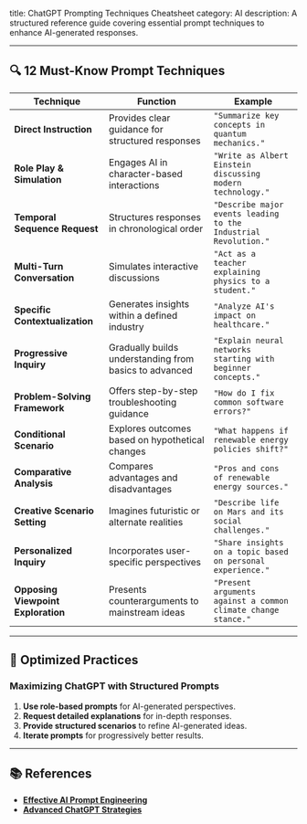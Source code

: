 title: ChatGPT Prompting Techniques Cheatsheet
category: AI
description: A structured reference guide covering essential prompt techniques to enhance AI-generated responses.

---

## 🔍 **12 Must-Know Prompt Techniques**

| Technique                                | Function                                               | Example                                                           |
| ---------------------------------------- | ------------------------------------------------------ | ----------------------------------------------------------------- |
| **Direct Instruction**             | Provides clear guidance for structured responses       | `"Summarize key concepts in quantum mechanics."`                |
| **Role Play & Simulation**         | Engages AI in character-based interactions             | `"Write as Albert Einstein discussing modern technology."`      |
| **Temporal Sequence Request**      | Structures responses in chronological order            | `"Describe major events leading to the Industrial Revolution."` |
| **Multi-Turn Conversation**        | Simulates interactive discussions                      | `"Act as a teacher explaining physics to a student."`           |
| **Specific Contextualization**     | Generates insights within a defined industry           | `"Analyze AI's impact on healthcare."`                          |
| **Progressive Inquiry**            | Gradually builds understanding from basics to advanced | `"Explain neural networks starting with beginner concepts."`    |
| **Problem-Solving Framework**      | Offers step-by-step troubleshooting guidance           | `"How do I fix common software errors?"`                        |
| **Conditional Scenario**           | Explores outcomes based on hypothetical changes        | `"What happens if renewable energy policies shift?"`            |
| **Comparative Analysis**           | Compares advantages and disadvantages                  | `"Pros and cons of renewable energy sources."`                  |
| **Creative Scenario Setting**      | Imagines futuristic or alternate realities             | `"Describe life on Mars and its social challenges."`            |
| **Personalized Inquiry**           | Incorporates user-specific perspectives                | `"Share insights on a topic based on personal experience."`     |
| **Opposing Viewpoint Exploration** | Presents counterarguments to mainstream ideas          | `"Present arguments against a common climate change stance."`   |

---

## 🔄 **Optimized Practices**

### **Maximizing ChatGPT with Structured Prompts**

1. **Use role-based prompts** for AI-generated perspectives.
2. **Request detailed explanations** for in-depth responses.
3. **Provide structured scenarios** to refine AI-generated ideas.
4. **Iterate prompts** for progressively better results.

---

## 📚 **References**

- **[Effective AI Prompt Engineering](https://www.prompting.ai/)**
- **[Advanced ChatGPT Strategies](https://openai.com/blog/prompting-techniques/)**
